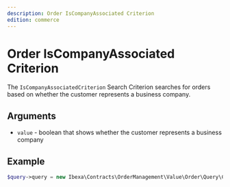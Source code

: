 ```yaml
---
description: Order IsCompanyAssociated Criterion
edition: commerce
---
```


# Order IsCompanyAssociated Criterion

The `IsCompanyAssociatedCriterion` Search Criterion searches for orders based on whether the customer represents a business company.

## Arguments

- `value` - boolean that shows whether the customer represents a business company

## Example

``` php
$query->query = new Ibexa\Contracts\OrderManagement\Value\Order\Query\Criterion\IsCompanyAssociatedCriterion(true);
```
